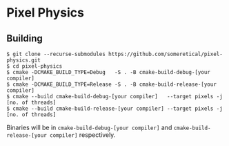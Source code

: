 # Pixel Physics

## Building
```
$ git clone --recurse-submodules https://github.com/someretical/pixel-physics.git
$ cd pixel-physics
$ cmake -DCMAKE_BUILD_TYPE=Debug   -S . -B cmake-build-debug-[your compiler]
$ cmake -DCMAKE_BUILD_TYPE=Release -S . -B cmake-build-release-[your compiler]
$ cmake --build cmake-build-debug-[your compiler]   --target pixels -j [no. of threads]
$ cmake --build cmake-build-release-[your compiler] --target pixels -j [no. of threads]
```

Binaries will be in `cmake-build-debug-[your compiler]` and `cmake-build-release-[your compiler]` respectively.